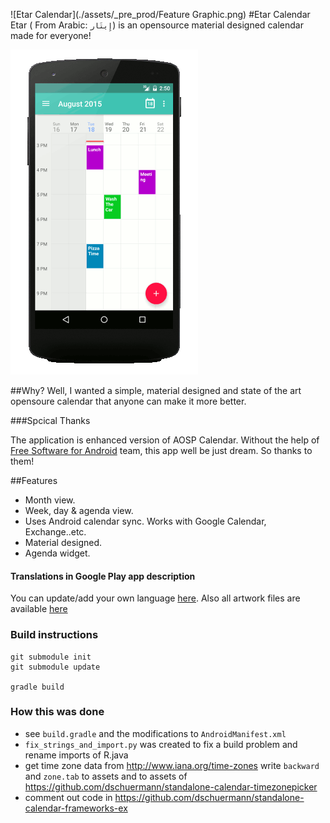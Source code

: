 ![Etar Calendar](./assets/_pre_prod/Feature Graphic.png)
#Etar Calendar
Etar ( From Arabic:  `إِيتَار`)  is an opensource material designed calendar made for everyone!


![Etar Calendar](./assets/_pre_prod/publish/v1.0/animation.gif)

##Why?
Well, I wanted a simple, material designed and state of the art opensoure calendar that anyone can make it more better.

###Spcical Thanks

The application is enhanced version of AOSP Calendar. Without the help of
[Free Software for Android](https://github.com/Free-Software-for-Android/Standalone-Calendar) team, 
this app well be just dream. So thanks to them!

##Features
- Month view.
- Week, day & agenda view.
- Uses Android calendar sync. Works with Google Calendar, Exchange..etc.
- Material designed.
- Agenda widget.

#### Translations in Google Play app description
You can update/add your own language [here](./assets/_pre_prod/publish/v1.0/features/). Also all artwork files are available [here](./assets/_pre_prod/)

### Build instructions
```
git submodule init
git submodule update

gradle build
```

### How this was done
- see ``build.gradle`` and the modifications to ``AndroidManifest.xml``
- ``fix_strings_and_import.py`` was created to fix a build problem and rename imports of R.java
- get time zone data from http://www.iana.org/time-zones write ``backward`` and ``zone.tab`` to assets and to assets of https://github.com/dschuermann/standalone-calendar-timezonepicker
- comment out code in https://github.com/dschuermann/standalone-calendar-frameworks-ex
